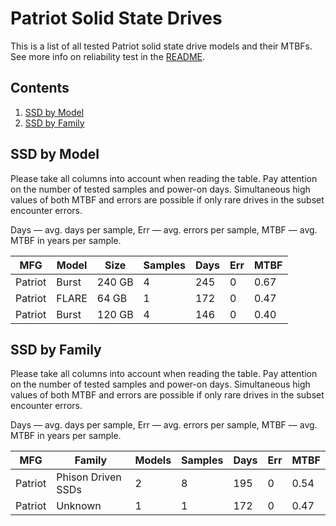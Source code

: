 Patriot Solid State Drives
==========================

This is a list of all tested Patriot solid state drive models and their MTBFs. See
more info on reliability test in the [README](https://github.com/bsdhw/SMART).

Contents
--------

1. [ SSD by Model  ](#ssd-by-model)
2. [ SSD by Family ](#ssd-by-family)

SSD by Model
------------

Please take all columns into account when reading the table. Pay attention on the
number of tested samples and power-on days. Simultaneous high values of both MTBF
and errors are possible if only rare drives in the subset encounter errors.

Days — avg. days per sample,
Err  — avg. errors per sample,
MTBF — avg. MTBF in years per sample.

| MFG       | Model              | Size   | Samples | Days  | Err   | MTBF   |
|-----------|--------------------|--------|---------|-------|-------|--------|
| Patriot   | Burst              | 240 GB | 4       | 245   | 0     | 0.67   |
| Patriot   | FLARE              | 64 GB  | 1       | 172   | 0     | 0.47   |
| Patriot   | Burst              | 120 GB | 4       | 146   | 0     | 0.40   |

SSD by Family
-------------

Please take all columns into account when reading the table. Pay attention on the
number of tested samples and power-on days. Simultaneous high values of both MTBF
and errors are possible if only rare drives in the subset encounter errors.

Days — avg. days per sample,
Err  — avg. errors per sample,
MTBF — avg. MTBF in years per sample.

| MFG       | Family                 | Models | Samples | Days  | Err   | MTBF   |
|-----------|------------------------|--------|---------|-------|-------|--------|
| Patriot   | Phison Driven SSDs     | 2      | 8       | 195   | 0     | 0.54   |
| Patriot   | Unknown                | 1      | 1       | 172   | 0     | 0.47   |
